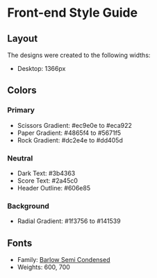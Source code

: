 # Front-end Style Guide

## Layout

The designs were created to the following widths:

- Desktop: 1366px

## Colors

### Primary

- Scissors Gradient: #ec9e0e to #eca922
- Paper Gradient: #4865f4 to #5671f5
- Rock Gradient: #dc2e4e to #dd405d

### Neutral

- Dark Text: #3b4363
- Score Text: #2a45c0
- Header Outline: #606e85

### Background

- Radial Gradient: #1f3756 to #141539

## Fonts

- Family: [Barlow Semi Condensed](https://fonts.google.com/specimen/Barlow+Semi+Condensed)
- Weights: 600, 700

